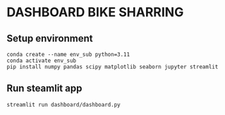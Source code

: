 # DASHBOARD BIKE SHARRING

## Setup environment
```
conda create --name env_sub python=3.11
conda activate env_sub
pip install numpy pandas scipy matplotlib seaborn jupyter streamlit
```

## Run steamlit app
```
streamlit run dashboard/dashboard.py
```

